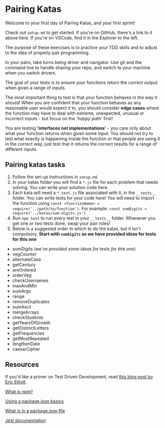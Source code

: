 # Pairing Katas

Welcome to your first day of Pairing Katas, and your first sprint!

Check out `setup.md` to get started. If you're on GitHub, there's a link to it above here. If you're on VSCode, find it in the Explorer to the left.

The purpose of these exercises is to practice your TDD skills and to adjust to the idea of properly pair programming.

In your pairs, take turns being driver and navigator. Use git and the command line to handle sharing your repo, and switch to your machine when you switch drivers.

The goal of your tests is to ensure your functions return the correct output when given a range of inputs.

The most important thing to test is that your function behaves in the way it should! When you are confident that your function behaves as any reasonable user would expect it to, you should consider **edge cases** where the function may have to deal with extreme, unexpected, unusual or incorrect inputs - but focus on the _'happy path'_ first!

You are testing **'interfaces not implementations'** - you care only about what your function returns when given some input. You should not try to test what exactly is happening inside the function or that people are using it in the correct way, just test that it returns the correct results for a range of different inputs.

## Pairing katas tasks

1. Follow the set-up instructions in `setup.md`.
2. In your katas folder you will find a `*.js` file for each problem that needs solving. You can write your solution code here.
3. Each kata will need a `*.test.js` file associated with it, in the `__tests__` folder. You can write tests for your code here! You will need to import the function using `const <functionName> = require('../path/to/function')`. For example: `const sumDigits = require('../katas/sum-digits.js')`
4. Run `npm test` to run every test in your `__tests__` folder. Whenever you get one or two tests done, swap your pair roles!
5. Below is a suggested order in which to do the katas, but it isn't compulsory. **Start with `sumDigits` as we have provided ideas for tests for this one**

- sumDigits (_we've provided some ideas for tests for this one_)
- vegCounter
- alternateCase
- getCentury
- areOrdered
- orderVeg
- checkUsernames
- maxAndMin
- sumArgs
- range
- removeDuplicates
- sumAscii
- mergeArrays
- checkStudents
- getYearsOfGrowth
- getDistinctLetters
- getFrequencies
- getMostRepeated
- lengthenDate
- caesarCipher

## Resources

If you'd like a primer on Test Driven Development, read [this blog post by Eric Elliott](https://medium.com/javascript-scene/what-every-unit-test-needs-f6cd34d9836d).

[What is npm?](https://docs.npmjs.com/getting-started/what-is-npm)

[Using a package.json basics](https://docs.npmjs.com/getting-started/using-a-package.json)

[What is in a package.json file](https://docs.npmjs.com/files/package.json)

[Jest documentation](https://jestjs.io/docs/en/getting-started)
